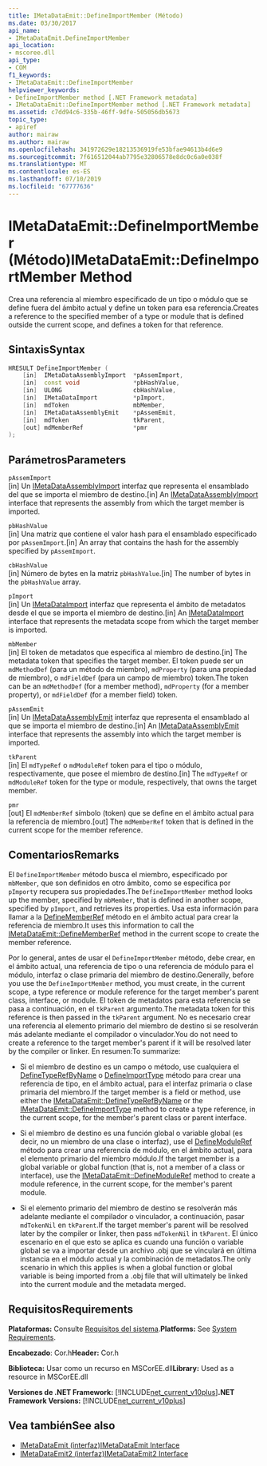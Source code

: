 ```yaml
---
title: IMetaDataEmit::DefineImportMember (Método)
ms.date: 03/30/2017
api_name:
- IMetaDataEmit.DefineImportMember
api_location:
- mscoree.dll
api_type:
- COM
f1_keywords:
- IMetaDataEmit::DefineImportMember
helpviewer_keywords:
- DefineImportMember method [.NET Framework metadata]
- IMetaDataEmit::DefineImportMember method [.NET Framework metadata]
ms.assetid: c7dd94c6-335b-46ff-9dfe-505056db5673
topic_type:
- apiref
author: mairaw
ms.author: mairaw
ms.openlocfilehash: 341972629e18213536919fe53bfae94613b4d6e9
ms.sourcegitcommit: 7f616512044ab7795e32806578e8dc0c6a0e038f
ms.translationtype: MT
ms.contentlocale: es-ES
ms.lasthandoff: 07/10/2019
ms.locfileid: "67777636"
---
```

# <a name="imetadataemitdefineimportmember-method"></a><span data-ttu-id="35d43-102">IMetaDataEmit::DefineImportMember (Método)</span><span class="sxs-lookup"><span data-stu-id="35d43-102">IMetaDataEmit::DefineImportMember Method</span></span>
<span data-ttu-id="35d43-103">Crea una referencia al miembro especificado de un tipo o módulo que se define fuera del ámbito actual y define un token para esa referencia.</span><span class="sxs-lookup"><span data-stu-id="35d43-103">Creates a reference to the specified member of a type or module that is defined outside the current scope, and defines a token for that reference.</span></span>  
  
## <a name="syntax"></a><span data-ttu-id="35d43-104">Sintaxis</span><span class="sxs-lookup"><span data-stu-id="35d43-104">Syntax</span></span>  
  
```cpp  
HRESULT DefineImportMember (   
    [in]  IMetaDataAssemblyImport  *pAssemImport,   
    [in]  const void               *pbHashValue,   
    [in]  ULONG                    cbHashValue,  
    [in]  IMetaDataImport          *pImport,   
    [in]  mdToken                  mbMember,   
    [in]  IMetaDataAssemblyEmit    *pAssemEmit,   
    [in]  mdToken                  tkParent,   
    [out] mdMemberRef              *pmr   
);  
```  
  
## <a name="parameters"></a><span data-ttu-id="35d43-105">Parámetros</span><span class="sxs-lookup"><span data-stu-id="35d43-105">Parameters</span></span>  
 `pAssemImport`  
 <span data-ttu-id="35d43-106">[in] Un [IMetaDataAssemblyImport](../../../../docs/framework/unmanaged-api/metadata/imetadataassemblyimport-interface.md) interfaz que representa el ensamblado del que se importa el miembro de destino.</span><span class="sxs-lookup"><span data-stu-id="35d43-106">[in] An [IMetaDataAssemblyImport](../../../../docs/framework/unmanaged-api/metadata/imetadataassemblyimport-interface.md) interface that represents the assembly from which the target member is imported.</span></span>  
  
 `pbHashValue`  
 <span data-ttu-id="35d43-107">[in] Una matriz que contiene el valor hash para el ensamblado especificado por `pAssemImport`.</span><span class="sxs-lookup"><span data-stu-id="35d43-107">[in] An array that contains the hash for the assembly specified by `pAssemImport`.</span></span>  
  
 `cbHashValue`  
 <span data-ttu-id="35d43-108">[in] Número de bytes en la matriz `pbHashValue`.</span><span class="sxs-lookup"><span data-stu-id="35d43-108">[in] The number of bytes in the `pbHashValue` array.</span></span>  
  
 `pImport`  
 <span data-ttu-id="35d43-109">[in] Un [IMetaDataImport](../../../../docs/framework/unmanaged-api/metadata/imetadataimport-interface.md) interfaz que representa el ámbito de metadatos desde el que se importa el miembro de destino.</span><span class="sxs-lookup"><span data-stu-id="35d43-109">[in] An [IMetaDataImport](../../../../docs/framework/unmanaged-api/metadata/imetadataimport-interface.md) interface that represents the metadata scope from which the target member is imported.</span></span>  
  
 `mbMember`  
 <span data-ttu-id="35d43-110">[in] El token de metadatos que especifica al miembro de destino.</span><span class="sxs-lookup"><span data-stu-id="35d43-110">[in] The metadata token that specifies the target member.</span></span> <span data-ttu-id="35d43-111">El token puede ser un `mdMethodDef` (para un método de miembro), `mdProperty` (para una propiedad de miembro), o `mdFieldDef` (para un campo de miembro) token.</span><span class="sxs-lookup"><span data-stu-id="35d43-111">The token can be an `mdMethodDef` (for a member method), `mdProperty` (for a member property), or `mdFieldDef` (for a member field) token.</span></span>  
  
 `pAssemEmit`  
 <span data-ttu-id="35d43-112">[in] Un [IMetaDataAssemblyEmit](../../../../docs/framework/unmanaged-api/metadata/imetadataassemblyemit-interface.md) interfaz que representa el ensamblado al que se importa el miembro de destino.</span><span class="sxs-lookup"><span data-stu-id="35d43-112">[in] An [IMetaDataAssemblyEmit](../../../../docs/framework/unmanaged-api/metadata/imetadataassemblyemit-interface.md) interface that represents the assembly into which the target member is imported.</span></span>  
  
 `tkParent`  
 <span data-ttu-id="35d43-113">[in] El `mdTypeRef` o `mdModuleRef` token para el tipo o módulo, respectivamente, que posee el miembro de destino.</span><span class="sxs-lookup"><span data-stu-id="35d43-113">[in] The `mdTypeRef` or `mdModuleRef` token for the type or module, respectively, that owns the target member.</span></span>  
  
 `pmr`  
 <span data-ttu-id="35d43-114">[out] El `mdMemberRef` símbolo (token) que se define en el ámbito actual para la referencia de miembro.</span><span class="sxs-lookup"><span data-stu-id="35d43-114">[out] The `mdMemberRef` token that is defined in the current scope for the member reference.</span></span>  
  
## <a name="remarks"></a><span data-ttu-id="35d43-115">Comentarios</span><span class="sxs-lookup"><span data-stu-id="35d43-115">Remarks</span></span>  
 <span data-ttu-id="35d43-116">El `DefineImportMember` método busca el miembro, especificado por `mbMember`, que son definidos en otro ámbito, como se especifica por `pImport`y recupera sus propiedades.</span><span class="sxs-lookup"><span data-stu-id="35d43-116">The `DefineImportMember` method looks up the member, specified by `mbMember`, that is defined in another scope, specified by `pImport`, and retrieves its properties.</span></span> <span data-ttu-id="35d43-117">Usa esta información para llamar a la [DefineMemberRef](../../../../docs/framework/unmanaged-api/metadata/imetadataemit-definememberref-method.md) método en el ámbito actual para crear la referencia de miembro.</span><span class="sxs-lookup"><span data-stu-id="35d43-117">It uses this information to call the [IMetaDataEmit::DefineMemberRef](../../../../docs/framework/unmanaged-api/metadata/imetadataemit-definememberref-method.md) method in the current scope to create the member reference.</span></span>  
  
 <span data-ttu-id="35d43-118">Por lo general, antes de usar el `DefineImportMember` método, debe crear, en el ámbito actual, una referencia de tipo o una referencia de módulo para el módulo, interfaz o clase primaria del miembro de destino.</span><span class="sxs-lookup"><span data-stu-id="35d43-118">Generally, before you use the `DefineImportMember` method, you must create, in the current scope, a type reference or module reference for the target member's parent class, interface, or module.</span></span> <span data-ttu-id="35d43-119">El token de metadatos para esta referencia se pasa a continuación, en el `tkParent` argumento.</span><span class="sxs-lookup"><span data-stu-id="35d43-119">The metadata token for this reference is then passed in the `tkParent` argument.</span></span> <span data-ttu-id="35d43-120">No es necesario crear una referencia al elemento primario del miembro de destino si se resolverán más adelante mediante el compilador o vinculador.</span><span class="sxs-lookup"><span data-stu-id="35d43-120">You do not need to create a reference to the target member's parent if it will be resolved later by the compiler or linker.</span></span> <span data-ttu-id="35d43-121">En resumen:</span><span class="sxs-lookup"><span data-stu-id="35d43-121">To summarize:</span></span>  
  
- <span data-ttu-id="35d43-122">Si el miembro de destino es un campo o método, use cualquiera el [DefineTypeRefByName](../../../../docs/framework/unmanaged-api/metadata/imetadataemit-definetyperefbyname-method.md) o [DefineImportType](../../../../docs/framework/unmanaged-api/metadata/imetadataemit-defineimporttype-method.md) método para crear una referencia de tipo, en el ámbito actual, para el interfaz primaria o clase primaria del miembro.</span><span class="sxs-lookup"><span data-stu-id="35d43-122">If the target member is a field or method, use either the [IMetaDataEmit::DefineTypeRefByName](../../../../docs/framework/unmanaged-api/metadata/imetadataemit-definetyperefbyname-method.md) or the [IMetaDataEmit::DefineImportType](../../../../docs/framework/unmanaged-api/metadata/imetadataemit-defineimporttype-method.md) method to create a type reference, in the current scope, for the member's parent class or parent interface.</span></span>  
  
- <span data-ttu-id="35d43-123">Si el miembro de destino es una función global o variable global (es decir, no un miembro de una clase o interfaz), use el [DefineModuleRef](../../../../docs/framework/unmanaged-api/metadata/imetadataemit-definemoduleref-method.md) método para crear una referencia de módulo, en el ámbito actual, para el elemento primario del miembro módulo.</span><span class="sxs-lookup"><span data-stu-id="35d43-123">If the target member is a global variable or global function (that is, not a member of a class or interface), use the [IMetaDataEmit::DefineModuleRef](../../../../docs/framework/unmanaged-api/metadata/imetadataemit-definemoduleref-method.md) method to create a module reference, in the current scope, for the member's parent module.</span></span>  
  
- <span data-ttu-id="35d43-124">Si el elemento primario del miembro de destino se resolverán más adelante mediante el compilador o vinculador, a continuación, pasar `mdTokenNil` en `tkParent`.</span><span class="sxs-lookup"><span data-stu-id="35d43-124">If the target member's parent will be resolved later by the compiler or linker, then pass `mdTokenNil` in `tkParent`.</span></span> <span data-ttu-id="35d43-125">El único escenario en el que esto se aplica es cuando una función o variable global se va a importar desde un archivo .obj que se vinculará en última instancia en el módulo actual y la combinación de metadatos.</span><span class="sxs-lookup"><span data-stu-id="35d43-125">The only scenario in which this applies is when a global function or global variable is being imported from a .obj file that will ultimately be linked into the current module and the metadata merged.</span></span>  
  
## <a name="requirements"></a><span data-ttu-id="35d43-126">Requisitos</span><span class="sxs-lookup"><span data-stu-id="35d43-126">Requirements</span></span>  
 <span data-ttu-id="35d43-127">**Plataformas:** Consulte [Requisitos del sistema](../../../../docs/framework/get-started/system-requirements.md).</span><span class="sxs-lookup"><span data-stu-id="35d43-127">**Platforms:** See [System Requirements](../../../../docs/framework/get-started/system-requirements.md).</span></span>  
  
 <span data-ttu-id="35d43-128">**Encabezado**: Cor.h</span><span class="sxs-lookup"><span data-stu-id="35d43-128">**Header:** Cor.h</span></span>  
  
 <span data-ttu-id="35d43-129">**Biblioteca:** Usar como un recurso en MSCorEE.dll</span><span class="sxs-lookup"><span data-stu-id="35d43-129">**Library:** Used as a resource in MSCorEE.dll</span></span>  
  
 <span data-ttu-id="35d43-130">**Versiones de .NET Framework:** [!INCLUDE[net_current_v10plus](../../../../includes/net-current-v10plus-md.md)]</span><span class="sxs-lookup"><span data-stu-id="35d43-130">**.NET Framework Versions:** [!INCLUDE[net_current_v10plus](../../../../includes/net-current-v10plus-md.md)]</span></span>  
  
## <a name="see-also"></a><span data-ttu-id="35d43-131">Vea también</span><span class="sxs-lookup"><span data-stu-id="35d43-131">See also</span></span>

- [<span data-ttu-id="35d43-132">IMetaDataEmit (interfaz)</span><span class="sxs-lookup"><span data-stu-id="35d43-132">IMetaDataEmit Interface</span></span>](../../../../docs/framework/unmanaged-api/metadata/imetadataemit-interface.md)
- [<span data-ttu-id="35d43-133">IMetaDataEmit2 (interfaz)</span><span class="sxs-lookup"><span data-stu-id="35d43-133">IMetaDataEmit2 Interface</span></span>](../../../../docs/framework/unmanaged-api/metadata/imetadataemit2-interface.md)
